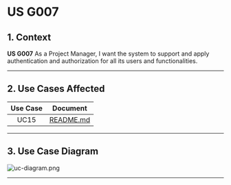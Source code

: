 # US G007

## 1. Context

**US G007** As a Project Manager, I want the system to support and apply authentication and authorization for all its users and functionalities.

---

## 2. Use Cases Affected

| Use Case |                     Document                      |
|:--------:|:-------------------------------------------------:|
|   UC15   |  [README.md](..%2F..%2Fuc%2Fuc15%2FREADME.md)     |

---

## 3. Use Case Diagram

![uc-diagram.png](..%2F..%2Fuc%2Fuc15%2Fdiagrams%2Fsvg%2Fuc-diagram.png)

---